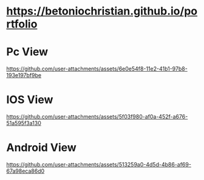 # https://betoniochristian.github.io/portfolio
# Pc View
https://github.com/user-attachments/assets/6e0e54f8-11e2-41b1-97b8-193e197bf9be
# IOS View
https://github.com/user-attachments/assets/5f03f980-af0a-452f-a676-51a595f3a130
# Android View
https://github.com/user-attachments/assets/513259a0-4d5d-4b86-af69-67a98eca86d0

